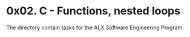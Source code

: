 # 0x02. C - Functions, nested loops
The directory contain tasks for the ALX Software Engineering Program.